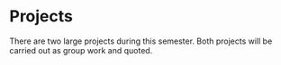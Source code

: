 # Projects

There are two large projects during this semester. Both projects will be carried out as group work and quoted. 